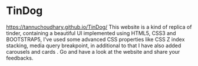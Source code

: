 # TinDog
 https://tannuchoudhary.github.io/TinDog/
This website is a kind of replica of tinder, containing a beautiful UI implemented using HTML5, CSS3 and BOOTSTRAP5, I've used some advanced CSS properties like CSS Z index stacking, media query breakpoint, in additional to that I have also added carousels and cards . Go and have a look at the website and share your feedbacks.
